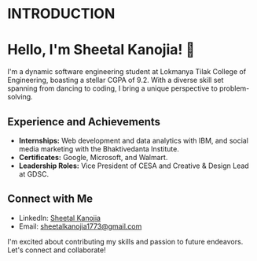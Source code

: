 # INTRODUCTION

# Hello, I'm Sheetal Kanojia! 👋

I'm a dynamic software engineering student at Lokmanya Tilak College of Engineering, boasting a stellar CGPA of 9.2. With a diverse skill set spanning from dancing to coding, I bring a unique perspective to problem-solving.

## Experience and Achievements

- **Internships:** Web development and data analytics with IBM, and social media marketing with the Bhaktivedanta Institute.
- **Certificates:** Google, Microsoft, and Walmart.
- **Leadership Roles:** Vice President of CESA and Creative & Design Lead at GDSC.

## Connect with Me

- LinkedIn: [Sheetal Kanojia](http://linkedin.com/in/sheetal-kanojia-a2136a260)
- Email: sheetalkanojia1773@gmail.com

I'm excited about contributing my skills and passion to future endeavors. Let's connect and collaborate!
